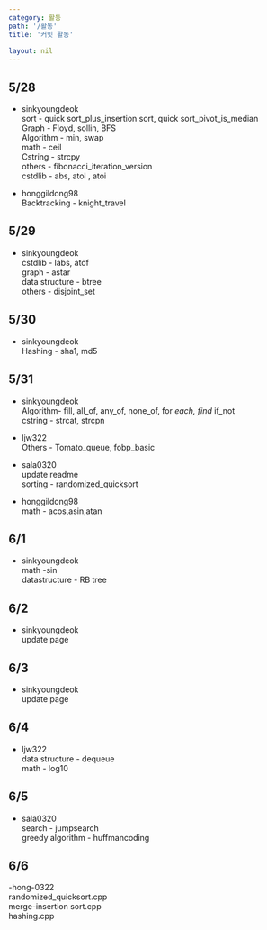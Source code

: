 ```yaml
---
category: 활동
path: '/활동'
title: '커밋 활동'

layout: nil
---
```


5/28
---
- sinkyoungdeok  <br>
sort - quick sort_plus_insertion sort, quick sort_pivot_is_median  <br>
Graph - Floyd, sollin, BFS <br>
Algorithm - min, swap <br>
math - ceil <br>
Cstring - strcpy <br>
others - fibonacci_iteration_version <br>
cstdlib - abs, atol , atoi <br>

- honggildong98 <br>
Backtracking - knight_travel <br>

5/29
---
- sinkyoungdeok <br>
cstdlib - labs, atof  <br>
graph - astar <br>
data structure - btree <br>
others - disjoint_set <br>

5/30
---
- sinkyoungdeok <br>
Hashing - sha1, md5 <br>

5/31
---
- sinkyoungdeok <br>
Algorithm- fill, all_of, any_of, none_of, for _each, find_ if_not <br>
cstring - strcat, strcpn <br>

- ljw322 <br>
Others - Tomato_queue, fobp_basic  <br>

- sala0320 <br>
update readme <br>
sorting - randomized_quicksort  <br>

- honggildong98 <br>
math - acos,asin,atan <br>

6/1
---
- sinkyoungdeok <br>
math -sin <br>
datastructure - RB tree <br>

6/2
---
- sinkyoungdeok <br>
update page <br>

6/3
---
- sinkyoungdeok <br>
update page <br>

6/4
---
- ljw322 <br>
data structure - dequeue <br>
math - log10 <br>

6/5
---
- sala0320 <br>
search - jumpsearch <br>
greedy algorithm - huffmancoding

6/6
---
-hong-0322 <br>
randomized_quicksort.cpp <br>
merge-insertion sort.cpp <br>
hashing.cpp<br>
